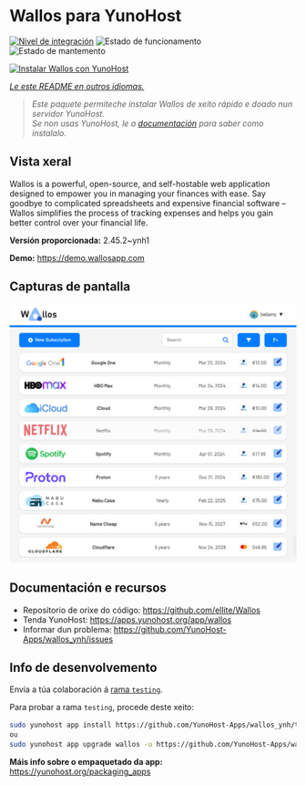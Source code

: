 <!--
NOTA: Este README foi creado automáticamente por <https://github.com/YunoHost/apps/tree/master/tools/readme_generator>
NON debe editarse manualmente.
-->

# Wallos para YunoHost

[![Nivel de integración](https://apps.yunohost.org/badge/integration/wallos)](https://ci-apps.yunohost.org/ci/apps/wallos/)
![Estado de funcionamento](https://apps.yunohost.org/badge/state/wallos)
![Estado de mantemento](https://apps.yunohost.org/badge/maintained/wallos)

[![Instalar Wallos con YunoHost](https://install-app.yunohost.org/install-with-yunohost.svg)](https://install-app.yunohost.org/?app=wallos)

*[Le este README en outros idiomas.](./ALL_README.md)*

> *Este paquete permíteche instalar Wallos de xeito rápido e doado nun servidor YunoHost.*  
> *Se non usas YunoHost, le a [documentación](https://yunohost.org/install) para saber como instalalo.*

## Vista xeral

Wallos is a powerful, open-source, and self-hostable web application designed to empower you in managing your finances with ease. Say goodbye to complicated spreadsheets and expensive financial software – Wallos simplifies the process of tracking expenses and helps you gain better control over your financial life.


**Versión proporcionada:** 2.45.2~ynh1

**Demo:** <https://demo.wallosapp.com>

## Capturas de pantalla

![Captura de pantalla de Wallos](./doc/screenshots/screenshot.png)

## Documentación e recursos

- Repositorio de orixe do código: <https://github.com/ellite/Wallos>
- Tenda YunoHost: <https://apps.yunohost.org/app/wallos>
- Informar dun problema: <https://github.com/YunoHost-Apps/wallos_ynh/issues>

## Info de desenvolvemento

Envía a túa colaboración á [rama `testing`](https://github.com/YunoHost-Apps/wallos_ynh/tree/testing).

Para probar a rama `testing`, procede deste xeito:

```bash
sudo yunohost app install https://github.com/YunoHost-Apps/wallos_ynh/tree/testing --debug
ou
sudo yunohost app upgrade wallos -u https://github.com/YunoHost-Apps/wallos_ynh/tree/testing --debug
```

**Máis info sobre o empaquetado da app:** <https://yunohost.org/packaging_apps>
